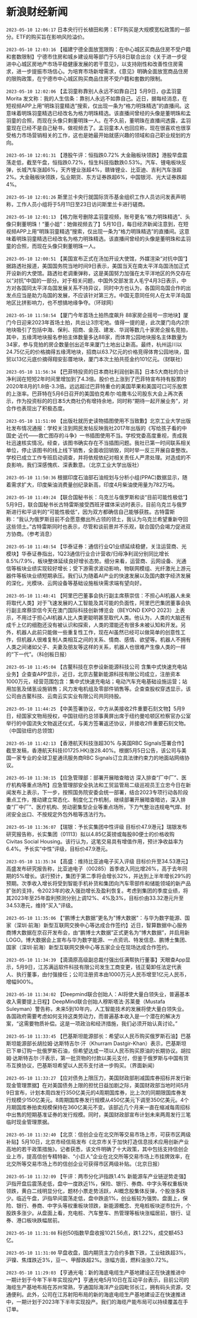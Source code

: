 # 新浪财经新闻
`2023-05-10 12:06:17` 日本央行行长植田和男：ETF购买是大规模宽松政策的一部分。ETF的购买旨在影响风险溢价。

`2023-05-10 12:03:16` 【福建宁德全面放宽限购：在中心城区买商品住房不受户籍和套数限制】宁德市住房和城乡建设局等部门于5月8日联合出台《关于进一步促进中心城区房地产市场平稳健康发展的若干意见》，以支持刚性和改善性住房需求，进一步提振市场信心。为培育市场新增需求，《意见》明确全面放宽商品住房的限购政策，在宁德市中心城区购买商品住房不受户籍和套数的限制。

`2023-05-10 12:02:06` 【孟羽童称靠别人永远不如靠自己】5月9日，@孟羽童Morita 发文称：我的人生信条：靠别人永远不如靠自己。近日，据每经消息，在短视频APP上用“明珠羽童精选”搜索，仅出现一条为“格力明珠精选”的直播间。这意味着明珠羽童精选已经改名为格力明珠精选。该直播间曾经的头像是董明珠和孟羽童的合照，而现在头像只剩董明珠一人。在不久前，董明珠在直播间透露，孟羽童现在已经不是自己秘书，做视频去了。孟羽童本人也回应称，现在很喜欢也很享受格力市场营销相关的工作，这也是她最开始就感兴趣的领域和自己职业规划的方向。

`2023-05-10 12:01:31` 【港股午评：恒指跌0.72% 大金融板块领跌】港股早盘震荡走低，截至午盘，恒指跌0.72%，恒生科技指数跌0.53%。汽车、锂电板块反弹，长城汽车涨超6%，天齐锂业涨超4%，赣锋锂业、比亚迪、吉利汽车涨超2%。大金融板块领跌，弘业期货、东方证券跌超6%，中国银河、光大证券跌超4%。

`2023-05-10 12:01:26` 斯里兰卡央行就国际货币基金组织工作人员访问发表声明称，工作人员小组将于5月11日至23日访问斯里兰卡进行磋商。

`2023-05-10 12:01:13` 【格力账号删除孟羽童视频，账号更名“格力明珠精选”、头像只剩董明珠！“董小姐”：她做视频去了】5月10日，每日经济新闻注意到，在短视频APP上用“明珠羽童精选”搜索，仅出现一条为“格力明珠精选”的直播间。这意味着明珠羽童精选已经改名为格力明珠精选。该直播间曾经的头像是董明珠和孟羽童的合照，而现在头像只剩董明珠一人。

`2023-05-10 12:00:51` 【美国宣布正式在汤加开设大使馆，外媒渲染“对抗中国”】据路透社报道，美国国务院当地时间9日表示，美国当天在南太平洋岛国汤加正式开设新的大使馆。路透社老调重弹称，这是美国努力加强在太平洋地区的外交存在以“对抗”中国的一部分。对于相关问题，中国外交部发言人毛宁4月3日表示，中方对各国同太平洋岛国发展关系不持异议，同时中方也认为，各国同岛国合作的出发点应当是助力岛国的发展，不应该针对第三方。中国无意同任何人在太平洋岛国地区比拼影响力，也不想搞地缘争夺。（环球网）

`2023-05-10 11:58:54` 【厦门今年首场土拍热度飙升 88家房企摇号一宗地块】厦门今日迎来2023年首场土拍，共出让3宗宅地。值得一提的是，此次厦门岛内2宗地块吸引了包括中海、保利、招商、金茂、建发、华润等数几十家房企报名竞拍，其中，五缘湾地块报名参拍主体数量多达88家，而体育公园地块报名主体数量为34家，参与竞拍的房企数量创出近年来厦门土地出让新高。最终，杭州运川以24.75亿元的价格摘得五缘湾地块，招商以63.7亿元的价格竞得体育公园地块，国贸以13亿元底价摘得翔安彭厝地块，厦门本次土拍共揽金约101亿元。（财联社）

`2023-05-10 11:56:34` 【巴菲特投资的日本商社利润创新高】日本5大商社的合计净利润在短短2年时间里增加到了4.3倍。股价也上涨到了巴菲特宣布持有股票的2020年8月的1.8倍-3.3倍。远远超过巴菲特重仓的美国苹果和美国可口可乐股票的上涨率。巴菲特在5月6日召开的美国伯克希尔·哈撒韦公司股东大会上再次表示，作为投资标的的日本5大商社仍有增持余地，同时称“期待一起开展业务”，对合作也表现出了积极态度。

`2023-05-10 11:51:00` 【出版社就历史读物插图使用不当致歉】北京工业大学出版社发布情况通报：学校关注到网民发帖反映我社2017年出版的《写给孩子看的中国史·近代——救亡图存的斗争》一书插图使用不当。学校党委高度重视，责成我社迅速核实情况。经查，该图书确实存在不当插图问题。我社已第一时间联系相关单位，停止该图书的线上线下销售，全面收回销毁，同时举一反三开展自查整改。学校已成立工作专班启动调查，并将依规依纪对相关责任人严肃处理。对造成的不良影响，我们深感愧疚、深表歉意。（北京工业大学出版社）

`2023-05-10 11:50:36` 根据印度石油部石油规划与分析小组(PPAC)数据显示，随着需求扩大，印度柴油消费量创纪录新高，印度4月柴油使用量为782万吨。

`2023-05-10 11:49:24` 【联合国秘书长：乌克兰与俄罗斯和谈“目前可能性极低”】5月9日，联合国秘书长古特雷斯接受西班牙媒体采访时表示，目前乌克兰与俄罗斯进行和平谈判的“可能性极低”，因为双方都确信自己能够获胜。古特雷斯称：“我认为俄罗斯目前不会愿意撤出所占领的领土，我认为乌克兰希望重新夺回这些领土。”古特雷斯同时也表示，尽管和谈前景并不乐观，联合国仍会竭力促进双方协商。（参考消息）

`2023-05-10 11:48:54` 【华泰证券：通信行业Q1业绩延续稳健，关注运营商、光模块】华泰证券指出，1Q23通信行业合计营收/归母净利润分别同比增长8.5%/7.9%，板块整体延续良好增长态势。细分来看，运营商、云网设备、光通信等板块业绩实现较好增长；受下游需求波动影响，物联网模组、光纤激光上游元器件等板块业绩短期承压。我们认为随着AI产业的快速发展以及国内数字经济发展的深化，光模块、云网设备等基础设施板块需求端有望向好。

`2023-05-10 11:48:41` 【阿里巴巴董事会执行副主席蔡崇信：不担心AI机器人未来将取代人类】对于飞速发展的人工智能及其可能的负面性，阿里巴巴集团董事会执行副主席蔡崇信今天在澳门国际科技创新博览会（BEYOND EXPO 2023）上表示，不用过于担心AI机器人比人类更聪明甚至取代人类。他认为，人类的大脑还有成千上亿的细胞还没有被认识和探索，人类的潜能还有很多未被认知和开发。另外，机器人此前只能做一些重复性工作，现在AI虽然已经可以做简单的创意性工作，但机器人很难复制人类相互之间的关系、情商、感情、欲望等。机器人不拥有人类之间诸如父子、夫妻及朋友等这样的关系，机器人也很难产生像人类的一样的“下一代”。（科创板日报）

`2023-05-10 11:45:04` 【古鳌科技在京参设新能源科技公司 含集中式快速充电站业务】企查查APP显示，近日，北京古鳌新能源科技有限公司成立，注册资本1000万元，经营范围包含：集中式快速充电站；电动汽车充电基础设施运营；站用加氢及储氢设施销售；风力发电机组及零部件销售等。企查查股权穿透显示，该公司由古鳌科技、云南云实实业有限公司共同持股。

`2023-05-10 11:44:25` 【中美签署协议，中方从美接收2件重要石刻文物】5月9日，经国家文物局授权，中国驻纽约总领事黄屏出席于纽约曼哈顿区检察官办公室举行的中国流失文物返还仪式，与美方签署返还协议，并接收2件重要石刻文物。（中国驻纽约总领馆）

`2023-05-10 11:42:13` 【香港航天科技涨超30% 与美国RBC Signals签署合作】截至发稿，香港航天科技(01725.HK)涨28.40%。根据5月5日公告，该公司与美国一家专业的全球卫星通讯服务商RBC Signals订立具法律约束力的地面站网络协议。

`2023-05-10 11:38:15` 【应急管理部：部署开展暗查暗访 深入排查“厂中厂”、医疗机构等重点场所】应急管理部安全执法和工贸监管局二级巡视员王立忠今日在新闻发布上表示，下一步，按照国务院安委会统一部署，结合2023专项行动各阶段重点工作，推动建立常态化、制度化工作机制，继续部署开展暗查暗访，深入排查“厂中厂”、医疗机构、劳动密集型企业等重点场所，下力气整治违规电气焊、封闭安全出口、不按规定外包外租等违法行为。

`2023-05-10 11:36:07` 【瑞银：予长实集团中性评级 目标价47.9港元】瑞银发布研究报告称，长实集团（01113）拟以4.85亿英镑或每股80便士的价格收购Civitas Social Housing。该行认为，这笔交易具有增值作用，预计净收益率为6.4%。予长实“中性”评级，目标价47.9港元。

`2023-05-10 11:35:34` 【高盛：维持比亚迪电子买入评级 目标价升至34.53港元】高盛发布研究报告称，比亚迪电子（00285）首季收入同比增26%，高于去年同期的5%增长。该行预计，集团于第二季将会增长32%，并达到上半年增长29%的预期。次季收入增长将受到智能手机补货和集团向汽车零部件和储能领域的新产品扩张的支持，令2023年的收入强劲增长及盈利恢复。考虑到集团的季度业绩，将其2023年至25年盈利预测分别上调12%、4%及3%，目标价由33.32港元升至34.53港元，维持“买入”评级。

`2023-05-10 11:35:06` 【“鹏博士大数据”更名为"博大数据"：与华为数字能源、国家（深圳·前海）新型互联网交换中心等达成合作签约】近日，智算数据中心服务商博大数据在京召开发布会，由“鹏博士大数据”正式更名为“博大数据”，并启用新LOGO。博大数据会上宣布与华为数字能源、一点资讯、特发信息、鹏博士集团、国家（深圳·前海）新型互联网交换中心等五家企业在现场达成合作签约。

`2023-05-10 11:34:39` 【滴滴原高级副总裁付强出任满帮执行董事】天眼查App显示，5月9日，江苏满运软件科技有限公司发生工商变更，钱正菊卸任法定代表人、执行董事，由付强接任；公司注册资本由1000万元人民币增至1亿元人民币，增幅900%。

`2023-05-10 11:34:02` 【Deepmind联合创始人：AI将使大量白领失业，普遍基本收入需要提上日程】DeepMind联合创始人穆斯塔法·苏莱曼（Mustafa Suleyman）警告称，未来5到10年内，人工智能技术的发展将使大量白领失业。各国政府需要考虑如何支持这类劳动力，而普遍基本收入是一个潜在的解决方案，“这需要物质补偿。这是一项政治和经济措施，我们必须开始认真讨论。”

`2023-05-10 11:33:45` 【巴基斯坦能源部长：希望以人民币购买俄罗斯石油】巴基斯坦能源部长胡拉姆·达斯特吉尔·汗（Khurram Dastgir-Khan）表示，巴基斯坦已下单订购一批俄罗斯石油，但希望达成一项以人民币购买原油的长期协议。胡拉姆·达斯特吉尔·汗表示，第一批货物的付款以美元支付，但鉴于俄罗斯与中国有货币互换协议，巴基斯坦希望以人民币支付进一步购买。（界面新闻）

`2023-05-10 11:33:27` 【应对债务上限压力，美国财政部削减国库券招标并发行新现金管理票据】在对美国债务上限的担忧日益加剧之际，美国财政部当地时间5月9日宣布，计划本周四发行350亿美元的4周期国库券，比上次的同期限国库券发行规模少150亿美元。8周期国库券发行规模从450亿美元下调至350亿美元。4个月期国库券拍卖规模保持在360亿美元不变。该部近几个月来一直在缩减每周招标中出售的短期基准证券的发行规模。同时，美国财政部宣布计划未来两周发行三笔临时现金管理票据。

`2023-05-10 11:32:40` 【北京：信创企业在北交所等交易市场上市，可获市区两级补贴】5月10日，北京市经信局发布《北京市关于加快打造信息技术应用创新产业高地的若干政策措施》。记者获悉，该文件明确了十大政策，其中包括支持信创企业上市，提高信创专精特新、“小巨人”企业在北交所等交易市场上市挂牌效率，在北交所等交易市场上市的信创企业可获得市区两级补贴。（北京日报）

`2023-05-10 11:32:09` 【午评：两市分化沪指跌1.4% 新能源车产业链逆势走强】沪指开盘后震荡走低，盘中一度跌近1%，保险、银行、券商、中字头等权重板块领跌，黄白二线明显分化，题材小票走势活跃，AI概念股集体反弹，个股涨多跌少。临近午盘，沪指早间震荡走低，盘中跌逾1%，创业板较为强势。盘面上，保险、银行、券商、中字头等权重板块领跌，新能源概念、充电桩板块逆市拉升，个股跌多涨少。从盘面上看，充电桩、汽车整车、热管理等板块涨幅居前，银行、证券、港口板块跌幅居前。

`2023-05-10 11:31:08` 科创50指数早盘收报1021.56点，跌1.22%，成交额453亿。

`2023-05-10 11:31:00` 早盘收盘，国内期货主力合约多数下跌，工业硅跌超3%，沪镍、焦煤跌近3%，豆一、甲醇跌超2%。涨幅方面，燃料油涨0.72%。

`2023-05-10 11:29:03` 【亨通光电：新的海底电缆生产基地建设正在快速推进中 一期计划于今年下半年实现投产】亨通光电5月10日在互动平台表示，目前公司的海缆生产基地布局在苏州常熟，亨通国际海洋产业园毗邻长江，拥有码头资源，交通便利。此外，公司在江苏射阳布局的新的海底电缆生产基地建设正在快速推进中，一期计划于2023年下半年实现投产。我们的海缆产能布局可以持续覆盖在手订单。

